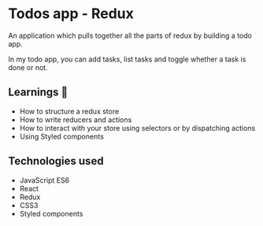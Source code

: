 # Todos app - Redux

An application which pulls together all the parts of redux by building a todo app.

In my todo app, you can add tasks, list tasks and toggle whether a task is done or not. 


## Learnings 🧠

* How to structure a redux store
* How to write reducers and actions
* How to interact with your store using selectors or by dispatching actions
* Using Styled components

## Technologies used
* JavaScript ES6
* React
* Redux
* CSS3
* Styled components